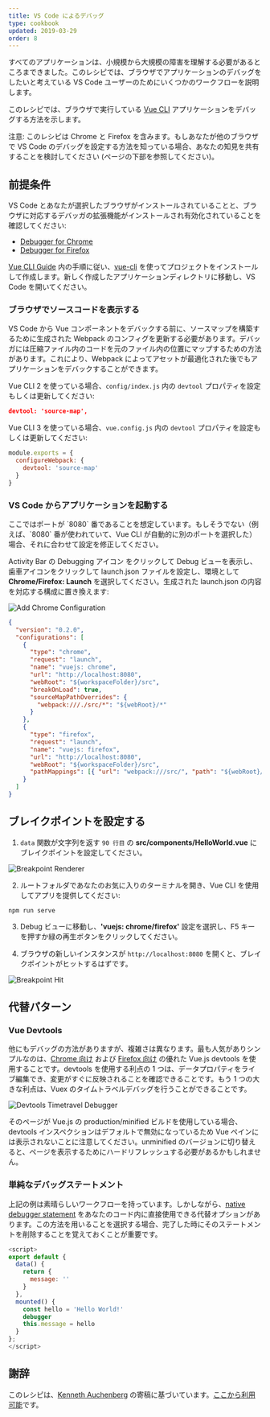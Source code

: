 ```yaml
---
title: VS Code によるデバッグ
type: cookbook
updated: 2019-03-29
order: 8
---
```


すべてのアプリケーションは、小規模から大規模の障害を理解する必要があるところまできました。このレシピでは、ブラウザでアプリケーションのデバッグをしたいと考えている VS Code ユーザーのためにいくつかのワークフローを説明します。

このレシピでは、ブラウザで実行している [Vue CLI](https://github.com/vuejs/vue-cli) アプリケーションをデバッグする方法を示します。

<p class="tip">注意: このレシピは Chrome と Firefox を含みます。もしあなたが他のブラウザで VS Code のデバッグを設定する方法を知っている場合、あなたの知見を共有することを検討してください (ページの下部を参照してください)。</p>

## 前提条件

VS Code とあなたが選択したブラウザがインストールされていることと、ブラウザに対応するデバッガの拡張機能がインストールされ有効化されていることを確認してください:

* [Debugger for Chrome](https://marketplace.visualstudio.com/items?itemName=msjsdiag.debugger-for-chrome)
* [Debugger for Firefox](https://marketplace.visualstudio.com/items?itemName=hbenl.vscode-firefox-debug)

[Vue CLI Guide](https://cli.vuejs.org/) 内の手順に従い、[vue-cli](https://github.com/vuejs/vue-cli) を使ってプロジェクトをインストールして作成します。新しく作成したアプリケーションディレクトリに移動し、VS Code を開いてください。

### ブラウザでソースコードを表示する

VS Code から Vue コンポーネントをデバックする前に、ソースマップを構築するために生成された Webpack のコンフィグを更新する必要があります。デバッガには圧縮ファイル内のコードを元のファイル内の位置にマップするための方法があります。これにより、Webpack によってアセットが最適化された後でもアプリケーションをデバックすることができます。

Vue CLI 2 を使っている場合、`config/index.js` 内の `devtool` プロパティを設定もしくは更新してください:

```json
devtool: 'source-map',
```

Vue CLI 3 を使っている場合、`vue.config.js` 内の `devtool` プロパティを設定もしくは更新してください:

```js
module.exports = {
  configureWebpack: {
    devtool: 'source-map'
  }
}
```

### VS Code からアプリケーションを起動する

<p class="tip">ここではポートが `8080` 番であることを想定しています。もしそうでない（例えば、`8080` 番が使われていて、Vue CLI が自動的に別のポートを選択した）場合、それに合わせて設定を修正してください。</p>

Activity Bar の Debugging アイコン をクリックして Debug ビューを表示し、歯車アイコンをクリックして launch.json ファイルを設定し、環境として **Chrome/Firefox: Launch** を選択してください。生成された launch.json の内容を対応する構成に置き換えます:

![Add Chrome Configuration](/images/config_add.png)

```json
{
  "version": "0.2.0",
  "configurations": [
    {
      "type": "chrome",
      "request": "launch",
      "name": "vuejs: chrome",
      "url": "http://localhost:8080",
      "webRoot": "${workspaceFolder}/src",
      "breakOnLoad": true,
      "sourceMapPathOverrides": {
        "webpack:///./src/*": "${webRoot}/*"
      }
    },
    {
      "type": "firefox",
      "request": "launch",
      "name": "vuejs: firefox",
      "url": "http://localhost:8080",
      "webRoot": "${workspaceFolder}/src",
      "pathMappings": [{ "url": "webpack:///src/", "path": "${webRoot}/" }]
    }
  ]
}
```

## ブレイクポイントを設定する

1. `data` 関数が文字列を返す `90 行目` の **src/components/HelloWorld.vue** にブレイクポイントを設定してください。

  ![Breakpoint Renderer](/images/breakpoint_set.png)

2. ルートフォルダであなたのお気に入りのターミナルを開き、Vue CLI を使用してアプリを提供してください:

  ```
  npm run serve
  ```

3. Debug ビューに移動し、**'vuejs: chrome/firefox'** 設定を選択し、F5 キーを押すか緑の再生ボタンをクリックしてください。

4. ブラウザの新しいインスタンスが `http://localhost:8080` を開くと、ブレイクポイントがヒットするはずです。



  ![Breakpoint Hit](/images/breakpoint_hit.png)

## 代替パターン

### Vue Devtools

他にもデバッグの方法がありますが、複雑さは異なります。最も人気がありシンプルなのは、[Chrome 向け](https://chrome.google.com/webstore/detail/vuejs-devtools/nhdogjmejiglipccpnnnanhbledajbpd) および [Firefox 向け](https://addons.mozilla.org/en-US/firefox/addon/vue-js-devtools/) の優れた Vue.js devtools を使用することです。devtools を使用する利点の 1 つは、データプロパティをライブ編集でき、変更がすぐに反映されることを確認できることです。もう 1 つの大きな利点は、Vuex のタイムトラベルデバッグを行うことができることです。

![Devtools Timetravel Debugger](/images/devtools-timetravel.gif)

<p class="tip">そのページが Vue.js の production/minified ビルドを使用している場合、devtools インスペクションはデフォルトで無効になっているため Vue ペインには表示されないことに注意してください。unminified のバージョンに切り替えると、ページを表示するためにハードリフレッシュする必要があるかもしれません。</p>


### 単純なデバッグステートメント

上記の例は素晴らしいワークフローを持っています。しかしながら、[native debugger statement](https://developer.mozilla.org/ja/docs/Web/JavaScript/Reference/Statements/debugger) をあなたのコード内に直接使用できる代替オプションがあります。この方法を用いることを選択する場合、完了した時にそのステートメントを削除することを覚えておくことが重要です。

```js
<script>
export default {
  data() {
    return {
      message: ''
    }
  },
  mounted() {
    const hello = 'Hello World!'
    debugger
    this.message = hello
  }
};
</script>
```

## 謝辞

このレシピは、[Kenneth Auchenberg](https://twitter.com/auchenberg) の寄稿に基づいています。[ここから利用可能](https://github.com/Microsoft/VSCode-recipes/tree/master/vuejs-cli)です。
